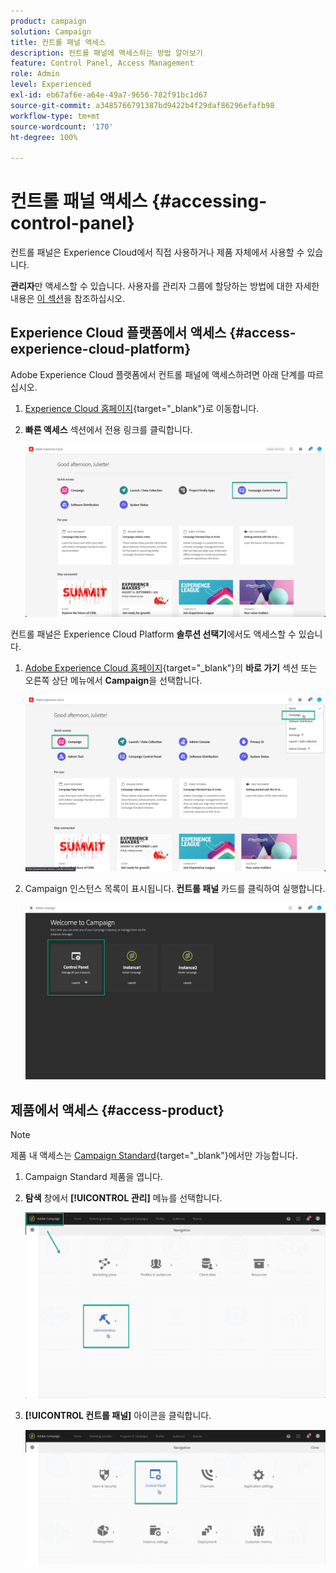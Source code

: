 ```yaml
---
product: campaign
solution: Campaign
title: 컨트롤 패널 액세스
description: 컨트롤 패널에 액세스하는 방법 알아보기
feature: Control Panel, Access Management
role: Admin
level: Experienced
exl-id: eb67af6e-a64e-49a7-9656-782f91bc1d67
source-git-commit: a3485766791387bd9422b4f29daf86296efafb98
workflow-type: tm+mt
source-wordcount: '170'
ht-degree: 100%

---
```


# 컨트롤 패널 액세스 {#accessing-control-panel}

컨트롤 패널은 Experience Cloud에서 직접 사용하거나 제품 자체에서 사용할 수 있습니다.

**관리자**&#x200B;만 액세스할 수 있습니다. 사용자를 관리자 그룹에 할당하는 방법에 대한 자세한 내용은 [이 섹션](../../discover/using/managing-permissions.md)을 참조하십시오.

## Experience Cloud 플랫폼에서 액세스 {#access-experience-cloud-platform}

Adobe Experience Cloud 플랫폼에서 컨트롤 패널에 액세스하려면 아래 단계를 따르십시오.

1. [Experience Cloud 홈페이지](https://experiencecloud.adobe.com/){target="_blank"}로 이동합니다.

1. **빠른 액세스** 섹션에서 전용 링크를 클릭합니다.

   ![](assets/do-not-localize/quickaccess.png)

컨트롤 패널은 Experience Cloud Platform **솔루션 선택기**&#x200B;에서도 액세스할 수 있습니다.

1. [Adobe Experience Cloud 홈페이지](https://experiencecloud.adobe.com/){target="_blank"}의 **바로 가기** 섹션 또는 오른쪽 상단 메뉴에서 **Campaign**&#x200B;을 선택합니다.

   ![](assets/do-not-localize/control_panel_access1.png)

1. Campaign 인스턴스 목록이 표시됩니다. **컨트롤 패널** 카드를 클릭하여 실행합니다.

   ![](assets/do-not-localize/control_panel_access2.png)

## 제품에서 액세스 {#access-product}

>[!NOTE]
>
>제품 내 액세스는 [Campaign Standard](https://experienceleague.adobe.com/docs/campaign-standard/using/campaign-standard-home.html?lang=ko){target="_blank"}에서만 가능합니다.

1. Campaign Standard 제품을 엽니다.

1. **탐색** 창에서 **[!UICONTROL 관리]** 메뉴를 선택합니다.

   ![](assets/control_panel_access3.png)

1. **[!UICONTROL 컨트롤 패널]** 아이콘을 클릭합니다.

   ![](assets/control_panel_access4.png)
